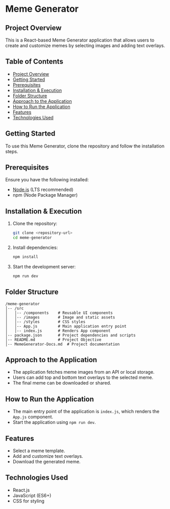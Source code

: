 # Meme Generator

## Project Overview
This is a React-based Meme Generator application that allows users to create and customize memes by selecting images and adding text overlays.

## Table of Contents
- [Project Overview](#project-overview)
- [Getting Started](#getting-started)
- [Prerequisites](#prerequisites)
- [Installation & Execution](#installation--execution)
- [Folder Structure](#folder-structure)
- [Approach to the Application](#approach-to-the-application)
- [How to Run the Application](#how-to-run-the-application)
- [Features](#features)
- [Technologies Used](#technologies-used)

## Getting Started
To use this Meme Generator, clone the repository and follow the installation steps.

## Prerequisites
Ensure you have the following installed:
- [Node.js](https://nodejs.org/) (LTS recommended)
- npm (Node Package Manager)

## Installation & Execution
1. Clone the repository:
   ```sh
   git clone <repository-url>
   cd meme-generator
   ```
2. Install dependencies:
   ```sh
   npm install  
   ```
3. Start the development server:
   ```sh
   npm run dev  
   ```

## Folder Structure
```
/meme-generator
│-- /src
│   │-- /components    # Reusable UI components
│   │-- /images        # Image and static assets
│   │-- /styles        # CSS styles
│   │-- App.js         # Main application entry point
│   │-- index.js       # Renders App component
│-- package.json       # Project dependencies and scripts
│-- README.md          # Project Objective
│-- MemeGenerator-Docs.md  # Project documentation
```

## Approach to the Application
- The application fetches meme images from an API or local storage.
- Users can add top and bottom text overlays to the selected meme.
- The final meme can be downloaded or shared.

## How to Run the Application
- The main entry point of the application is `index.js`, which renders the `App.js` component.
- Start the application using `npm run dev`.

## Features
- Select a meme template.
- Add and customize text overlays.
- Download the generated meme.

## Technologies Used
- React.js
- JavaScript (ES6+)
- CSS for styling

